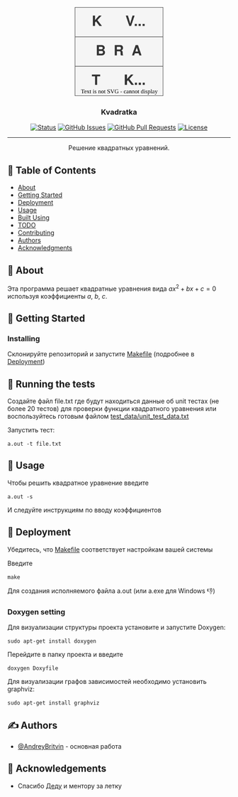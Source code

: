 <p align="center">
  <a href="" rel="noopener">
 <img width=200px height=200px src="pictures/Logo.svg" alt="Project logo"></a>
</p>

<h3 align="center">Kvadratka</h3>

<div align="center">

[![Status](https://img.shields.io/badge/status-active-success.svg)]()
[![GitHub Issues](https://img.shields.io/github/issues/AndreyBritvin/kvadratka)](https://github.com/AndreyBritvin/kvadratka/issues)
[![GitHub Pull Requests](https://img.shields.io/github/issues-pr/AndreyBritvin/kvadratka)](https://github.com/AndreyBritvin/kvadratka/pulls)
[![License](https://img.shields.io/badge/license-MIPT-blue.svg)](/LICENSE)

</div>

---

<p align="center"> Решение квадратных уравнений.
    <br>
</p>

## 📝 Table of Contents

- [About](#about)
- [Getting Started](#getting_started)
- [Deployment](#deployment)
- [Usage](#usage)
- [Built Using](#built_using)
- [TODO](../TODO.md)
- [Contributing](../CONTRIBUTING.md)
- [Authors](#authors)
- [Acknowledgments](#acknowledgement)

## 🧐 About <a name = "about"></a>

Эта программа решает квадратные уравнения вида $ax^2+bx+c=0$ используя коэффициенты $a$, $b$, $c$.

## 🏁 Getting Started <a name = "getting_started"></a>

### Installing

Склонируйте репозиторий и запустите [Makefile](Makefile) (подробнее в [Deployment](#Deployment))

## 🔧 Running the tests <a name = "tests"></a>


Создайте файл file.txt где будут находиться данные об unit тестах (не более 20 тестов) для проверки функции квадратного уравнения или воспользуйтесь готовым файлом [test_data/unit_test_data.txt](test_data/unit_test_data.txt)

Запустить тест:
```
a.out -t file.txt
```


## 🎈 Usage <a name="usage"></a>

Чтобы решить квадратное уравнение введите

```
a.out -s
```

И следуйте инструкциям по вводу коэффициентов

## 🚀 Deployment <a name = "deployment"></a>

Убедитесь, что [Makefile](Makefile) соответствует настройкам вашей системы

Введите
```
make
```
Для создания исполняемого файла a.out (или a.exe для Windows 👎)

### Doxygen setting
Для визуализации структуры проекта установите и запустите Doxygen:
```
sudo apt-get install doxygen
```
Перейдите в папку проекта и введите
```
doxygen Doxyfile
```
Для визуализации графов зависимостей необходимо установить graphviz:
```
sudo apt-get install graphviz
```
## ✍️ Authors <a name = "authors"></a>

- [@AndreyBritvin](https://github.com/AndreyBritvin) - основная работа

## 🎉 Acknowledgements <a name = "acknowledgement"></a>

- Спасибо [Деду](https://github.com/ded32) и ментору за летку
